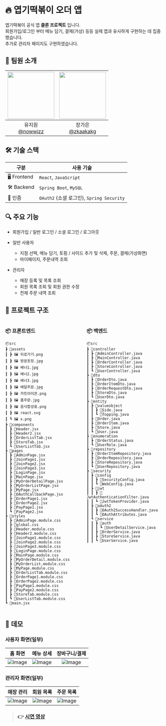# 🔥 엽기떡볶이 오더 앱

엽기떡볶이 공식 앱 **클론 프로젝트** 입니다. <br>
회원가입/로그인 부터 메뉴 담기, 결제(가상) 등등 실제 앱과 유사하게 구현하는 데 집중했습니다. <br>
추가로 관리자 페이지도 구현하였습니다.

## 👥 팀원 소개

<div align=center>

| <img src="https://avatars.githubusercontent.com/u/145041049?v=4" width="150" height="150"/> | <img src="https://avatars.githubusercontent.com/u/180184232?v=4" width="150" height="150"/> |
| :-----------------------------------------------------------------------------------------: | :-----------------------------------------------------------------------------------------: |
|                      유지원<br/>[@nowwizz](https://github.com/nowwizz)                      |                     장가은<br/>[@zkaakakg](https://github.com/nowwizz)                      |

</div>

## 🛠️ 기술 스택

| 구분        | 사용 기술                                 |
| ----------- | ----------------------------------------- |
| 🖥️ Frontend | `React`, `JavaScript`                     |
| 🛠️ Backend  | `Spring Boot`, `MySQL`                    |
| 🔐 인증     | `OAuth2` (소셜 로그인), `Spring Security` |

## 🔍 주요 기능

- 회원가입 / 일반 로그인 / 소셜 로그인 / 로그아웃
- 일반 사용자

  - 지점 선택, 메뉴 담기, 토핑 / 사이드 추가 및 삭제, 주문, 결제(가상화면)
  - 마이페이지, 주문내역 조회

- 관리자

  - 매장 등록 및 목록 조회
  - 회원 목록 조회 및 회원 권한 수정
  - 전체 주문 내역 조회

## 🧩 프로젝트 구조

<div style="display: flex; gap: 20px;">
<div style="width: 50%;">
 <h3>📦 프론트엔드</h3>

```
📦src
┣ 📂assets
┃ ┣ 🖼 뒤로가기.png
┃ ┣ 🖼 방문포장.jpg
┃ ┣ 🖼 배너1.jpg
┃ ┣ 🖼 배너2.jpg
┃ ┣ 🖼 배너3.jpg
┃ ┣ 🖼 배달주문.jpg
┃ ┣ 🖼 카트아이콘.png
┃ ┣ 🖼 홈주문.jpg
┃ ┣ 🖼 음식합성표.png
┃ ┣ 🖼 react.svg
┃ ┗ 🖼 x.png
┣ 📂components
┃ ┣ 📄Header.jsx
┃ ┣ 📄Header2.jsx
┃ ┣ 📄OrderListTab.jsx
┃ ┣ 📄StoreTab.jsx
┃ ┗ 📄UserListTab.jsx
┣ 📂pages
┃ ┣ 📄AdminPage.jsx
┃ ┣ 📄JoinPage1.jsx
┃ ┣ 📄JoinPage2.jsx
┃ ┣ 📄JoinPage3.jsx
┃ ┣ 📄LoginPage.jsx
┃ ┣ 📄MainPage.jsx
┃ ┣ 📄MyOrderDetailPage.jsx
┃ ┣ 📄MyOrderListPage.jsx
┃ ┣ 📄MyPage.jsx
┃ ┣ 📄OAuthCallbackPage.jsx
┃ ┣ 📄OrderPage1.jsx
┃ ┣ 📄OrderPage2.jsx
┃ ┣ 📄PayPage1.jsx
┃ ┗ 📄PayPage2.jsx
┣ 📂styles
┃ ┣ 📄AdminPage.module.css
┃ ┣ 📄global.css
┃ ┣ 📄Header.module.css
┃ ┣ 📄Header2.module.css
┃ ┣ 📄JoinPage1.module.css
┃ ┣ 📄JoinPage2.module.css
┃ ┣ 📄JoinPage3.module.css
┃ ┣ 📄LoginPage.module.css
┃ ┣ 📄MainPage.module.css
┃ ┣ 📄MyOrderDetail.module.css
┃ ┣ 📄MyOrderList.module.css
┃ ┣ 📄MyPage.module.css
┃ ┣ 📄OrderListTab.module.css
┃ ┣ 📄OrderPage1.module.css
┃ ┣ 📄OrderPage2.module.css
┃ ┣ 📄PayPage1.module.css
┃ ┣ 📄PayPage2.module.css
┃ ┣ 📄StoreTab.module.css
┃ ┗ 📄UserListTab.module.css
┗ 📄main.jsx
```

</div>
  <div style="width: 50%;">
    <h3>📦 백엔드</h3>

```
📦src
┣ 📂controller
┃ ┣ 📄AdminController.java
┃ ┣ 📄MainController.java
┃ ┣ 📄OrderController.java
┃ ┣ 📄StoreController.java
┃ ┗ 📄UserController.java
┣ 📂dto
┃ ┣ 📄OrderDto.java
┃ ┣ 📄OrderItemDto.java
┃ ┣ 📄OrderRequestDto.java
┃ ┣ 📄StoreDto.java
┃ ┗ 📄UserDto.java
┣ 📂entity
┃ ┣ 📂valueobject
┃ ┃ ┣ 📄Side.java
┃ ┃ ┗ 📄Topping.java
┃ ┣ 📄Order.java
┃ ┣ 📄OrderItem.java
┃ ┣ 📄Store.java
┃ ┗ 📄User.java
┣ 📂enumeration
┃ ┣ 📄OrderStatus.java
┃ ┗ 📄UserRole.java
┣ 📂repository
┃ ┣ 📄OrderItemRepository.java
┃ ┣ 📄OrderRepository.java
┃ ┣ 📄StoreRepository.java
┃ ┗ 📄UserRepository.java
┣ 📂security
┃ ┣ 📂config
┃ ┃ ┣ 📄SecurityConfig.java
┃ ┃ ┗ 📄WebConfig.java
┃ ┣ 📂jwt
┃ ┃ ┣ 📄JwtAuthenticationFilter.java
┃ ┃ ┗ 📄JwtTokenProvider.java
┃ ┣ 📂oAuth2
┃ ┃ ┣ 📄OAuth2SuccessHandler.java
┃ ┃ ┗ 📄OAuthAttributes.java
┃ ┗ 📂service
┃ ┃ ┣ 📂auth
┃ ┃ ┃ ┗ 📄UserDetailService.java
┃ ┃ ┣ 📄OrderService.java
┃ ┃ ┣ 📄StoreService.java
┃ ┃ ┗ 📄UserService.java
```

</div>
</div>

## 📱 데모

### 사용자 화면(일부)

|                                          홈 화면                                          |                                         메뉴 상세                                         |                                       장바구니/결제                                       |
| :---------------------------------------------------------------------------------------: | :---------------------------------------------------------------------------------------: | :---------------------------------------------------------------------------------------: |
| ![Image](https://github.com/user-attachments/assets/1847f258-f265-4f82-b6c2-21fdddb4b8f8) | ![Image](https://github.com/user-attachments/assets/06dd82f9-1b8f-48e9-8ff3-a5f6eff99e1f) | ![Image](https://github.com/user-attachments/assets/98387b74-28ce-4071-85e1-6e87c3068963) |

### 관리자 화면(일부)

|                                         매장 관리                                         |                                         회원 목록                                         |                                         주문 목록                                         |
| :---------------------------------------------------------------------------------------: | :---------------------------------------------------------------------------------------: | :---------------------------------------------------------------------------------------: |
| ![Image](https://github.com/user-attachments/assets/b2eedd32-f0ce-4589-8881-45f94841e14b) | ![Image](https://github.com/user-attachments/assets/1e92b93a-ceff-4109-9688-8d918cf3b56e) | ![Image](https://github.com/user-attachments/assets/cff000a3-5812-46a9-920e-f85a9c80641a) |

> ### 👉 [시연 영상](https://youtu.be/p7spSqzA2Ww)
